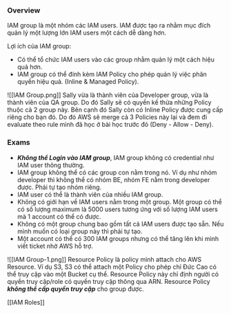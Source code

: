 ### Overview
IAM group là một nhóm các IAM users.
IAM được tạo ra nhằm mục đích quản lý một lượng lớn IAM users một cách dễ dàng hơn.

Lợi ích của IAM group:
- Có thể tổ chức IAM users vào các group nhằm quản lý một cách hiệu quả hơn.
- IAM group có thể đính kèm IAM Policy cho phép quản lý việc phân quyền hiệu quả. (Inline & Managed Policy).

![[IAM Group.png]]
Sally vừa là thành viên của Developer group, vừa là thành viên của QA group. Do đó Sally sẽ có quyền kế thừa những Policy thuộc cả 2 group này.
Bên cạnh đó Sally còn có Inline Policy được cung cấp riêng cho bạn đó.
Do đó AWS sẽ merge cả 3 Policies này lại và đem đi evaluate theo rule mình đã học ở bài học trước đó (Deny - Allow - Deny).
### Exams
- ***Không thể Login vào IAM group***, IAM group không có credential như IAM user thông thường.
- IAM group không thể có các group con nằm trong nó. Ví dụ như nhóm developer thì không thể có nhóm BE, nhóm FE nằm trong developer được. Phải tự tạo nhóm riêng. 
- IAM user có thể là thành viên của nhiều IAM group.
- Không có giới hạn về IAM users nằm trong một group. Một group có thể có số lượng maximum là 5000 users tương ứng với số lượng IAM users mà 1 account có thể có được.
- Không có một group chung bao gồm tất cả IAM users được tạo sẵn. Nếu mình muốn có loại group này thì phải tự tạo.
- Một account có thể có 300 IAM groups nhưng có thể tăng lên khi mình viết ticket nhờ AWS hỗ trợ.

![[IAM Group-1.png]]
Resource Policy là policy mình attach cho AWS Resource.
Ví dụ S3, S3 có thể attach một Policy cho phép chỉ Đức Cao có thể truy cập vào một Bucket cụ thể. Resource Policy này chỉ định người có quyền truy cập/role có quyền truy cập thông qua ARN.
Resource Policy ***không thể cấp quyền truy cập*** cho group được.

[[IAM Roles]]